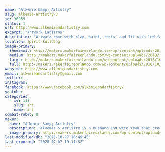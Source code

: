```yaml
---
name: "Alkemie &amp; Artistry"
slug: alkemie-artistry-3
id: 36955
status: 1
url: http://www.alkemieandartistry.com
excerpt: "Artwork Lanterns"
description: "Artwork done with clay, paint, resin, and lit with led fairy lights, placed inside lanterns."
location: Spirit Building
image-primary:
  thumbnail: http://makers.makerfaireorlando.com/wp-content/uploads/2018/10/Bannersmb-150x150.jpg
  medium: http://makers.makerfaireorlando.com/wp-content/uploads/2018/10/Bannersmb-300x151.jpg
  large: http://makers.makerfaireorlando.com/wp-content/uploads/2018/10/Bannersmb-1024x516.jpg
  full: http://makers.makerfaireorlando.com/wp-content/uploads/2018/10/Bannersmb.jpg
website: http://www.alkemieandartistry.com
email: alkemieandartistry@gmail.com
twitter: 
instagram: 
facebook: https://www.facebook.com/alkemieandartistry/
youtube: 
categories:
  - id: 112
    slug: art
    name: Art
combat-robot: 0
maker:
  name: "Alkemie &amp; Artistry"
  description: "Alkemie & Artistry is a husband and wife team that create Artwork Lanterns/"
  image-primary: http://makers.makerfaireorlando.com/wp-content/uploads/2017/08/AAA-1024x814.jpg
last-modified-db: "2019-10-27 16:49:45"
last-exported: "2020-07-07 19:11:52"
---
```

